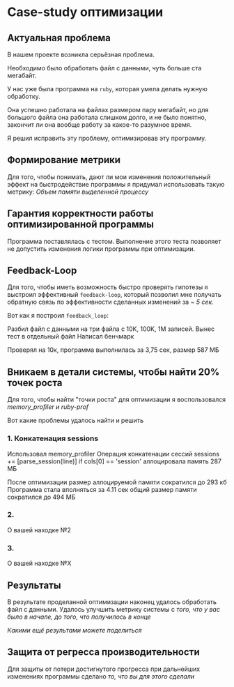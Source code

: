 # Case-study оптимизации

## Актуальная проблема
В нашем проекте возникла серьёзная проблема.

Необходимо было обработать файл с данными, чуть больше ста мегабайт.

У нас уже была программа на `ruby`, которая умела делать нужную обработку.

Она успешно работала на файлах размером пару мегабайт, но для большого файла она работала слишком долго, и не было понятно, закончит ли она вообще работу за какое-то разумное время.

Я решил исправить эту проблему, оптимизировав эту программу.

## Формирование метрики
Для того, чтобы понимать, дают ли мои изменения положительный эффект на быстродействие программы я придумал использовать такую метрику: *Объем памяти выделенной процессу*

## Гарантия корректности работы оптимизированной программы
Программа поставлялась с тестом. Выполнение этого теста позволяет не допустить изменения логики программы при оптимизации.

## Feedback-Loop
Для того, чтобы иметь возможность быстро проверять гипотезы я выстроил эффективный `feedback-loop`, который позволил мне получать обратную связь по эффективности сделанных изменений за *~ 5 сек.*

Вот как я построил `feedback_loop`:

Разбил файл с данными на три файла с 10К, 100K, 1M записей.
Вынес тест в отдельный файл
Написал бенчмарк

Проверял на 10к, программа выполнилась за 3,75 сек, размер 587 МБ

## Вникаем в детали системы, чтобы найти 20% точек роста
Для того, чтобы найти "точки роста" для оптимизации я воспользовался *memory_profiler и ruby-prof*

Вот какие проблемы удалось найти и решить

### 1. Конкатенация sessions
Использовал memory_profiler
Операция конкатенации сессий sessions += [parse_session(line)] if cols[0] == 'session'
аллоцировала память 287 МБ

После оптимизации размер аллоцируемой памяти сократился до 293 кб
Программа стала вполняться за 4.11 сек общий размер памяти сократился до 494 МБ

### 2.
О вашей находке №2

### 3.
О вашей находке №X

## Результаты
В результате проделанной оптимизации наконец удалось обработать файл с данными.
Удалось улучшить метрику системы с *того, что у вас было в начале, до того, что получилось в конце*

*Какими ещё результами можете поделиться*

## Защита от регресса производительности
Для защиты от потери достигнутого прогресса при дальнейших изменениях программы сделано *то, что вы для этого сделали*
